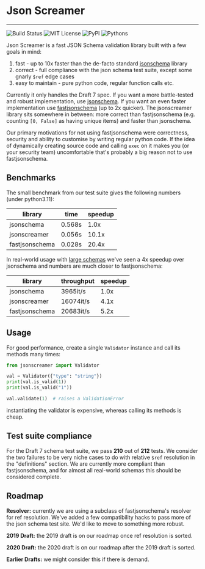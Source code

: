 # Json Screamer

---
![Build Status](https://github.com/SuadeLabs/jsonscreamer/actions/workflows/ci-pipeline.yml/badge.svg)
![MIT License](https://img.shields.io/badge/LICENSE-MIT-yellow.svg)
![PyPI](https://img.shields.io/pypi/v/jsonscreamer.svg)
![Pythons](https://img.shields.io/pypi/pyversions/jsonscreamer.svg)


Json Screamer is a fast JSON Schema validation library built with a few goals in mind:

1. fast - up to 10x faster than the de-facto standard [jsonschema](https://github.com/python-jsonschema/jsonschema) library
2. correct - full compliance with the json schema test suite, except some gnarly `$ref` edge cases
3. easy to maintain - pure python code, regular function calls etc.

Currently it only handles the Draft 7 spec. If you want a more battle-tested and robust implementation, use [jsonschema](https://github.com/python-jsonschema/jsonschema). If you want an even faster implementation use [fastjsonschema](https://github.com/horejsek/python-fastjsonschema) (up to 2x quicker). The jsonscreamer library sits somewhere in between: more correct than fastjsonschema (e.g. counting `[0, False]` as having unique items) and faster than jsonschema.

Our primary motivations for not using fastjsonschema were correctness, security and ability to customise by writing regular python code. If the idea of dynamically creating source code and calling `exec` on it makes you (or your security team) uncomfortable that's probably a big reason not to use fastjsonschema.


## Benchmarks

The small benchmark from our test suite gives the following numbers (under python3.11):

| library | time | speedup |
| --- | --- | --- |
| jsonschema | 0.568s | 1.0x |
| jsonscreamer | 0.056s | 10.1x |
| fastjsonschema | 0.028s | 20.4x |

In real-world usage with [large schemas](https://github.com/SuadeLabs/fire/blob/master/schemas/account.json) we've seen a 4x speedup over jsonschema and numbers are much closer to fastjsonschema:

| library | throughput | speedup |
| --- | --- | --- |
| jsonschema | 3965it/s | 1.0x |
| jsonscreamer | 16074it/s| 4.1x |
| fastjsonschema | 20683it/s | 5.2x |


## Usage

For good performance, create a single `Validator` instance and call its methods many times:

```python
from jsonscreamer import Validator

val = Validator({"type": "string"})
print(val.is_valid(1))
print(val.is_valid("1"))

val.validate(1)  # raises a ValidationError
```

instantiating the validator is expensive, whereas calling its methods is cheap.


## Test suite compliance

For the Draft 7 schema test suite, we pass **210** out of **212** tests. We consider the two failures to be very niche cases to do with relative `$ref` resolution in the "definitions" section. We are currently more compliant than fastjsonschema, and for almost all real-world schemas this should be considered complete.


## Roadmap

**Resolver:** currently we are using a subclass of fastjsonschema's resolver for ref resolution. We've added a few compatibility hacks to pass more of the json schema test site. We'd like to move to something more robust.

**2019 Draft:** the 2019 draft is on our roadmap once ref resolution is sorted.

**2020 Draft:** the 2020 draft is on our roadmap after the 2019 draft is sorted.

**Earlier Drafts:** we might consider this if there is demand.
